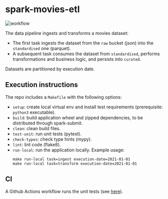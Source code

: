 # spark-movies-etl
![workflow](https://github.com/guidok91/spark-movies-etl/actions/workflows/python-app.yml/badge.svg)

The data pipeline ingests and transforms a movies dataset:
 - The first task ingests the dataset from the `raw` bucket (json) into the `standardised` one (parquet).
 - A subsequent task consumes the dataset from `standardised`, performs transformations and business logic, and persists into `curated`.

Datasets are partitioned by execution date.

## Execution instructions
The repo includes a `Makefile` with the following options:
- `setup`: create local virtual env and install test requirements (prerequisite: `python3` executable).
- `build`: build application wheel and zipped dependencies, to be distributed through spark-submit.
- `clean`: clean build files.
- `test-unit`: run unit tests (pytest).
- `check-types`: check type hints (mypy).
- `lint`: lint code (flake8).
- `run-local`: run the application locally. Example usage:  
    ```shell script
    make run-local task=ingest execution-date=2021-01-01
    make run-local task=transform execution-date=2021-01-01
    ```

## CI 
A Github Actions workflow runs the unit tests (see [here](https://github.com/guidok91/spark-movies-etl/actions)). 

